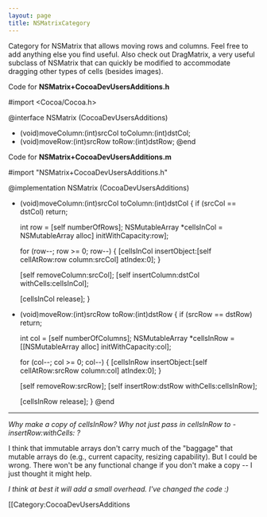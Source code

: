 ```yaml
---
layout: page
title: NSMatrixCategory
---
```




Category for NSMatrix that allows moving rows and columns. Feel free to add anything else you find useful. Also check out DragMatrix, a very useful subclass of NSMatrix that can quickly be modified to accommodate dragging other types of cells (besides images).

Code for **NSMatrix+CocoaDevUsersAdditions.h**
    
 #import <Cocoa/Cocoa.h>
 
 @interface NSMatrix (CocoaDevUsersAdditions)
 - (void)moveColumn:(int)srcCol toColumn:(int)dstCol;
 - (void)moveRow:(int)srcRow toRow:(int)dstRow;
 @end


Code for **NSMatrix+CocoaDevUsersAdditions.m**
    
 #import "NSMatrix+CocoaDevUsersAdditions.h"
 
 @implementation NSMatrix (CocoaDevUsersAdditions)
 - (void)moveColumn:(int)srcCol toColumn:(int)dstCol
 {
   if (srcCol == dstCol) return;
   
   int row = [self numberOfRows];
   NSMutableArray *cellsInCol = NSMutableArray alloc] initWithCapacity:row];
   
   for (row--; row >= 0; row--) {
     [cellsInCol insertObject:[self cellAtRow:row column:srcCol] atIndex:0];
   }
   
   [self removeColumn:srcCol];
   [self insertColumn:dstCol withCells:cellsInCol];
   
   [cellsInCol release];
 }
 
 - (void)moveRow:(int)srcRow toRow:(int)dstRow
 {
   if (srcRow == dstRow) return;
   
   int col = [self numberOfColumns];
   NSMutableArray *cellsInRow = [[NSMutableArray alloc] initWithCapacity:col];
   
   for (col--; col >= 0; col--) {
     [cellsInRow insertObject:[self cellAtRow:srcRow column:col] atIndex:0];
   }
   
   [self removeRow:srcRow];
   [self insertRow:dstRow withCells:cellsInRow];
   
   [cellsInRow release];
 }
 @end

----

*Why make a copy of cellsInRow? Why not just pass in cellsInRow to     -insertRow:withCells: ?*

I think that immutable arrays don't carry much of the "baggage" that mutable arrays do (e.g., current capacity, resizing capability). But I could be wrong. There won't be any functional change if you don't make a copy -- I just thought it might help.

*I think at best it will add a small overhead. I've changed the code :)*


[[Category:CocoaDevUsersAdditions

